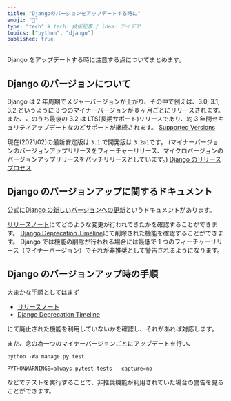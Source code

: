 ```yaml
---
title: "Djangoのバージョンをアップデートする時に"
emoji: "📑"
type: "tech" # tech: 技術記事 / idea: アイデア
topics: ["python", "django"]
published: true
---
```


Django をアップデートする時に注意する点についてまとめます。

## Django のバージョンについて

Django は 2 年周期でメジャーバージョンが上がり、その中で例えば、3.0, 3.1, 3.2 というように 3 つのマイナーバージョンが 8 ヶ月ごとにリリースされます。
また、このうち最後の 3.2 は LTS(長期サポート)リリースであり、約 3 年間セキュリティアップデートなのどサポートが継続されます。
[Supported Versions](https://www.djangoproject.com/download/#supported-versions)

現在(2021/02)の最新安定版は `3.1` で開発版は `3.2a1`です。
(マイナーバージョンのバージョンアップリリースをフィーチャーリリース、マイクロバージョンのバージョンアップリリースをパッチリリースとしています。)
[Django のリリースプロセス](https://docs.djangoproject.com/ja/3.1/internals/release-process/)

## Django のバージョンアップに関するドキュメント

公式に[Django の新しいバージョンへの更新](https://docs.djangoproject.com/ja/3.1/howto/upgrade-version/)というドキュメントがあります。

[リリースノート](https://docs.djangoproject.com/ja/3.1/releases/)にてどのような変更が行われてきたかを確認することができます。
[Django Deprecation Timeline](https://docs.djangoproject.com/ja/3.1/internals/deprecation/)にて削除された機能を確認することができます。
Django では機能の削除が行われる場合には最低で 1 つのフィーチャーリリース（マイナーバージョン）でそれが非推奨として警告されるようになります。

## Django のバージョンアップ時の手順

大まかな手順としてはまず

- [リリースノート](https://docs.djangoproject.com/ja/3.1/releases/)
- [Django Deprecation Timeline](https://docs.djangoproject.com/ja/3.1/internals/deprecation/)

にて廃止された機能を利用していないかを確認し、それがあれば対応します。

また、念の為一つのマイナーバージョンごとにアップデートを行い、

```
python -Wa manage.py test
```

```
PYTHONWARNINGS=always pytest tests --capture=no
```

などでテストを実行することで、非推奨機能が利用されていた場合の警告を見ることができます。
